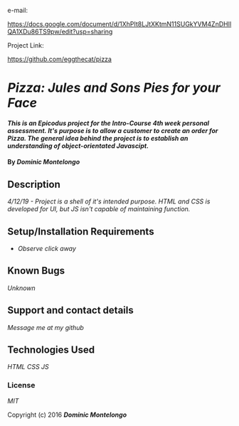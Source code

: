 e-mail:

https://docs.google.com/document/d/1XhPIt8LJtXKtmN11SUGkYVM4ZnDHIlQA1XDu86TS9pw/edit?usp=sharing

Project Link:

https://github.com/eggthecat/pizza

# _Pizza: Jules and Sons Pies for your Face_

#### _This is an Epicodus project for the Intro-Course 4th week personal assessment.  It's purpose is to allow a customer to create an order for Pizza.  The general idea behind the project is to establish an understanding of object-orientated Javascipt._

#### By _Dominic Montelongo_

## Description

_4/12/19 - Project is a shell of it's intended purpose.  HTML and CSS is developed for UI, but JS isn't capable of maintaining function._

## Setup/Installation Requirements

* _Observe_
_click away_

## Known Bugs

_Unknown_

## Support and contact details

_Message me at my github_

## Technologies Used

_HTML CSS JS_

### License

*MIT*

Copyright (c) 2016 **_Dominic Montelongo_**
